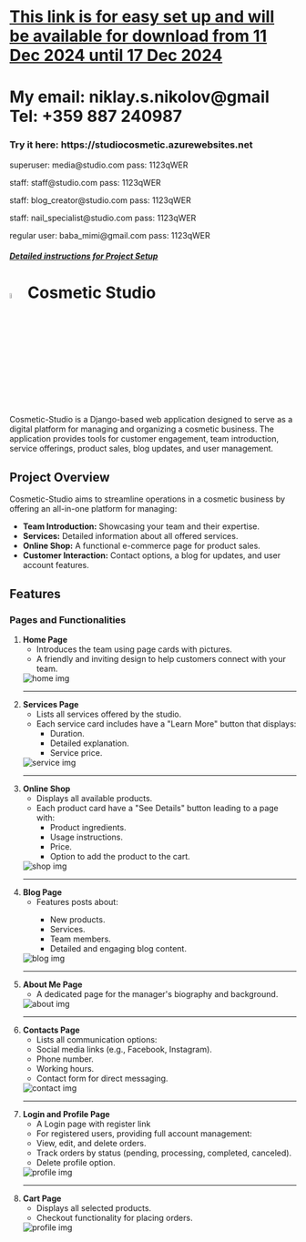 <h1><a href="https://drive.google.com/file/d/16pw4jxpen3wh9tEsuMAfUxwoI4M2Na60/view?usp=sharing">This link is for easy set up and will be available for download from 11 Dec 2024 until 17 Dec 2024</a></h1>
<h1>My email: niklay.s.nikolov@gmail Tel: +359 887 240987</h1>
<h3> Try it here: https://studiocosmetic.azurewebsites.net </h3>
<div>
    <p>superuser: media@studio.com pass: 1123qWER</p>
    <p>staff: staff@studio.com pass: 1123qWER</p>
    <p>staff: blog_creator@studio.com pass: 1123qWER</p>
    <p>staff: nail_specialist@studio.com pass: 1123qWER</p>
    <p>regular user: baba_mimi@gmail.com pass: 1123qWER</p>
</div>
<h4><link rel="stylesheet" href="docs/project_setup.md">
<a href="docs/project_setup.md"><i class="text-uppercase"><strong>Detailed instructions for Project Setup</strong></i></a>
</h4>
<h1>
    <img src="images_for_readme/intro.png" width="5%" alt="Logo"/> Cosmetic Studio
</h1>

<p>
    Cosmetic-Studio is a Django-based web application designed to serve as a digital platform for managing and organizing a cosmetic business. The application provides tools for customer engagement, team introduction, service offerings, product sales, blog updates, and user management.
</p>

<h2>Project Overview</h2>

<p>
    Cosmetic-Studio aims to streamline operations in a cosmetic business by offering an all-in-one platform for managing:
</p>
<ul>
    <li><strong>Team Introduction:</strong> Showcasing your team and their expertise.</li>
    <li><strong>Services:</strong> Detailed information about all offered services.</li>
    <li><strong>Online Shop:</strong> A functional e-commerce page for product sales.</li>
    <li><strong>Customer Interaction:</strong> Contact options, a blog for updates, and user account features.</li>
</ul>

<h2>Features</h2>

<h3>Pages and Functionalities</h3>

<ol>
    <li>
        <strong>Home Page</strong>
        <ul>
            <li>Introduces the team using page cards with pictures.</li>
            <li>A friendly and inviting design to help customers connect with your team.</li>
        </ul>
        <div>
            <img src="images_for_readme/home.png" alt="home img"/>
        </div>
    </li>
<hr>
    <li>
        <strong>Services Page</strong>
        <ul>
            <li>Lists all services offered by the studio.</li>
            <li>Each service card includes have a "Learn More" button that displays:
                <ul>
                    <li>Duration.</li>
                    <li>Detailed explanation.</li>
                    <li>Service price.</li>
                </ul>
            </li>
        </ul>
        <div>
            <img src="images_for_readme/services.png" alt="service img"/>
        </div>
    </li>
<hr>
    <li>
        <strong>Online Shop</strong>
        <ul>
            <li>Displays all available products.</li>
            <li>Each product card have a "See Details" button leading to a page with:                  
                <ul>
                    <li>Product ingredients.</li>
                    <li>Usage instructions.</li>
                    <li>Price.</li>
                    <li>Option to add the product to the cart.</li>
                </ul>
            </li>
        </ul>
        <div>
            <img src="images_for_readme/shop.png" alt="shop img"/>
        </div>
    </li>
<hr>
    <li>
        <strong>Blog Page</strong>
        <ul>            
            <li>Features posts about:</li>
            <ul>
                <li>New products.</li>
                <li>Services.</li>
                <li>Team members.</li>
                <li>Detailed and engaging blog content.</li>
            </ul>
        </ul>
        <div>
            <img src="images_for_readme/blog.png" alt="blog img"/>
        </div>
    </li>
<hr>
    <li>
        <strong>About Me Page</strong>
        <ul>
            <li>A dedicated page for the manager's biography and background.</li>
        </ul>
        <div>
            <img src="images_for_readme/about.png" alt="about img"/>
        </div>
    </li>
<hr>
    <li>
        <strong>Contacts Page</strong>
        <ul>
            <li>Lists all communication options:</li>
            <li>Social media links (e.g., Facebook, Instagram).</li>
            <li>Phone number.</li>
            <li>Working hours.</li>
            <li>Contact form for direct messaging.</li>
        </ul>
        <div>
            <img src="images_for_readme/contact.png" alt="contact img"/>
        </div>
    </li>
<hr>
    <li>
        <strong>Login and Profile Page</strong>
        <ul>
            <li>A Login page with register link</li>
            <li>For registered users, providing full account management:</li>
            <li>View, edit, and delete orders.</li>
            <li>Track orders by status (pending, processing, completed, canceled).</li>
            <li>Delete profile option.</li>
        </ul>
        <div>
            <img src="images_for_readme/profile.png" alt="profile img"/>
        </div>
    </li>
<hr>
    <li>
        <strong>Cart Page</strong>
        <ul>
            <li>Displays all selected products.</li>
            <li>Checkout functionality for placing orders.</li>
        </ul>
        <div>
            <img src="images_for_readme/cart.png" alt="profile img"/>
        </div>
    </li>
</ol>